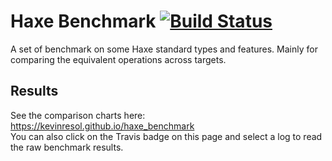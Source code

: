 # Haxe Benchmark [![Build Status](https://travis-ci.org/kevinresol/haxe_benchmark.svg?branch=master)](https://travis-ci.org/kevinresol/haxe_benchmark)

A set of benchmark on some Haxe standard types and features.
Mainly for comparing the equivalent operations across targets.

## Results

See the comparison charts here: https://kevinresol.github.io/haxe_benchmark  
You can also click on the Travis badge on this page and select a log to read the raw benchmark results.

